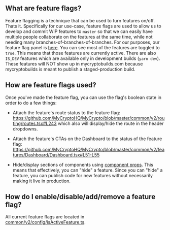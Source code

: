 ## What are feature flags?

Feature flagging is a technique that can be used to turn features on/off. Thats it. Specifically for our use-case, feature flags are used to allow us to develop and commit WIP features to `master` so that we can easily have multiple people collaborate on the features at the same time, while not needing many branches-of-branches-of-branches. For our purposes, our feature flag panel is [here](https://github.com/MyCryptoHQ/MyCrypto/blob/master/common/v2/config/isActiveFeature.ts#L29-L49). You can see most of the features are toggled to `true`. This means that those features are currently active. There are also `IS_DEV` features which are available only in development builds (`yarn dev`). These features will NOT show up in mycryptobuilds.com because mycryptobuilds is meant to publish a staged-production build.

## How are feature flags used?

Once you've made the feature flag, you can use the flag's boolean state in order to do a few things:

- Attach the feature's route status to the feature flag: https://github.com/MyCryptoHQ/MyCrypto/blob/master/common/v2/routing/routes.tsx#L243 which also will display/hide the route in the header dropdowns.

- Attach the feature's CTAs on the Dashboard to the status of the feature flag: https://github.com/MyCryptoHQ/MyCrypto/blob/master/common/v2/features/Dashboard/Dashboard.tsx#L51-L55

- Hide/display sections of components using [component props](https://github.com/MyCryptoHQ/MyCrypto/blob/master/common/v2/features/Settings/Settings.tsx#L54).
This means that effectively, you can "hide" a feature. Since you can "hide" a feature, you can publish code for new features without necessarily making it live in production.

## How do I enable/disable/add/remove a feature flag?

All current feature flags are located in [common/v2/config/isActiveFeature.ts](https://github.com/MyCryptoHQ/MyCrypto/blob/master/common/v2/config/isActiveFeature.ts).